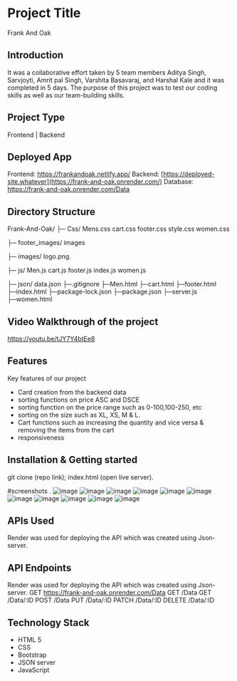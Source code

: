 # Project Title
Frank And Oak

## Introduction
It was a collaborative effort taken by 5 team members Aditya Singh, Sarvjoyti, Amrit pal Singh, Varshita Basavaraj, and Harshal Kale and it was completed in 5 days. The purpose of this project was to test our coding skills as well as our team-building skills.


## Project Type
Frontend | Backend 

## Deployed App
Frontend: https://frankandoak.netlify.app/
Backend: [https://deployed-site.whatever](https://frank-and-oak.onrender.com/)
Database: https://frank-and-oak.onrender.com/Data

## Directory Structure
Frank-And-Oak/
├─ Css/
  Mens.css
  cart.css
  footer.css
  style.css
  women.css
  
├─ footer_images/
    images
    
├─ images/
    logo.png.
    
├─ js/
   Men.js
   cart.js
   footer.js
   index.js
   women.js
   
├─ json/
  data.json
├─.gitignore
├─Men.html
├─cart.html
├─footer.html
├─index.html
├─package-lock.json
├─package.json
├─server.js
├─women.html

## Video Walkthrough of the project
https://youtu.be/tJY7Y4btEe8

## Features
Key features of our project

- Card creation from the backend data
- sorting functions on price ASC and DSCE
- sorting function on the price range such as 0-100,100-250, etc
- sorting on the size such as XL, XS, M & L.
- Cart functions such as increasing the quantity and vice versa & removing the items from the cart
- responsiveness 



## Installation & Getting started
git clone (repo link);
index.html (open live server).


#screenshots .
![image](https://github.com/AdityaSingh-byte/Frank-and-Oak/assets/157282077/d7482a42-c700-49a7-914b-1b63793115f1)
![image](https://github.com/AdityaSingh-byte/Frank-and-Oak/assets/157282077/ccc8cb79-8b45-4e82-b814-6c6ee8a88301)
![image](https://github.com/AdityaSingh-byte/Frank-and-Oak/assets/157282077/54b2f84b-37fb-49ad-baa2-74f42783c51a)
![image](https://github.com/AdityaSingh-byte/Frank-and-Oak/assets/157282077/ccc2f529-ea84-4b8d-a862-585153f25dfe)
![image](https://github.com/AdityaSingh-byte/Frank-and-Oak/assets/157282077/34467e50-64a2-4f97-b9a0-4a5f7b54aefb)
![image](https://github.com/AdityaSingh-byte/Frank-and-Oak/assets/157282077/baf33c70-2512-4dd7-9748-595aade93ea4)
![image](https://github.com/AdityaSingh-byte/Frank-and-Oak/assets/157282077/8d2567d1-4b8c-4eba-baef-71904cb17e04)
![image](https://github.com/AdityaSingh-byte/Frank-and-Oak/assets/157282077/5b44e96b-528c-4cbf-aaf3-a1a42c859b87)
![image](https://github.com/AdityaSingh-byte/Frank-and-Oak/assets/157282077/2752cc27-4c11-4a4a-9c5e-df2ce6c31081)
![image](https://github.com/AdityaSingh-byte/Frank-and-Oak/assets/157282077/97af7be7-3dec-4492-9f0c-85c6501c4f14)
![image](https://github.com/AdityaSingh-byte/Frank-and-Oak/assets/157282077/59299154-4505-45e2-9c92-46f9a382fe79)


## APIs Used
Render was used for deploying the API which was created using Json-server.

## API Endpoints
Render was used for deploying the API which was created using Json-server.
GET https://frank-and-oak.onrender.com/Data
GET    /Data
GET    /Data/:ID
POST   /Data
PUT    /Data/:ID
PATCH  /Data/:ID
DELETE /Data/:ID


## Technology Stack


- HTML 5  
- CSS
- Bootstrap 
- JSON server
- JavaScript
